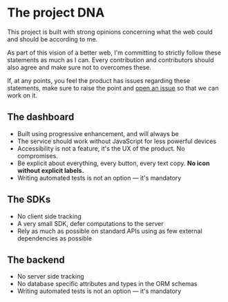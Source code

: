 # The project DNA

This project is built with strong opinions concerning what the web could and should be according to me.

As part of this vision of a better web, I'm committing to strictly follow these statements as much as I can. Every contribution and contributors should also agree and make sure not to overcomes these.

If, at any points, you feel the product has issues regarding these statements, make sure to raise the point and [open an issue](https://github.com/mfrachet/progressively/issues) so that we can work on it.

## The dashboard

- Built using progressive enhancement, and will always be
- The service should work without JavaScript for less powerful devices
- Accessibility is not a feature, it's the UX of the product. No compromises.
- Be explicit about everything, every button, every text copy. **No icon without explicit labels.**
- Writing automated tests is not an option — it's mandatory

## The SDKs

- No client side tracking
- A very small SDK, defer computations to the server
- Rely as much as possible on standard APIs using as few external dependencies as possible

## The backend

- No server side tracking
- No database specific attributes and types in the ORM schemas
- Writing automated tests is not an option — it's mandatory
